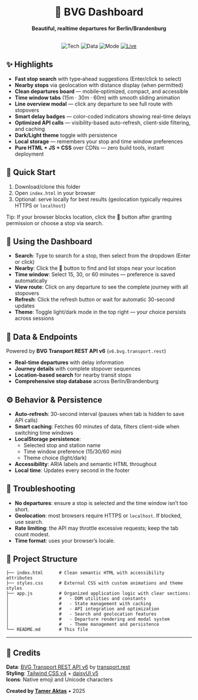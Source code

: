 <div align="center">

# 🚉 BVG Dashboard

**Beautiful, realtime departures for Berlin/Brandenburg**

<br/>

<img alt="Tech" src="https://img.shields.io/badge/CDN%20Only-Tailwind%20v4%20%2B%20daisyUI%20v5-14b8a6?style=for-the-badge"/>
<img alt="Data" src="https://img.shields.io/badge/Data-v6.bvg.transport.rest-3b82f6?style=for-the-badge"/>
<img alt="Mode" src="https://img.shields.io/badge/Themes-Light%20%E2%97%8F%20Dark-8b5cf6?style=for-the-badge"/>
<a href="https://bvg.tameraktas.de"><img alt="Live" src="https://img.shields.io/badge/Live%20Site-bvg.tameraktas.de-10b981?style=for-the-badge"/></a>

</div>

## ✨ Highlights

- **Fast stop search** with type‑ahead suggestions (Enter/click to select)
- **Nearby stops** via geolocation with distance display (when permitted)
- **Clean departures board** — mobile‑optimized, compact, and accessible
- **Time window tabs** (15m · 30m · 60m) with smooth sliding animation
- **Line overview modal** — click any departure to see full route with stopovers
- **Smart delay badges** — color-coded indicators showing real-time delays
- **Optimized API calls** — visibility-based auto-refresh, client-side filtering, and caching
- **Dark/Light theme** toggle with persistence
- **Local storage** — remembers your stop and time window preferences
- **Pure HTML + JS + CSS** over CDNs — zero build tools, instant deployment

## 🚀 Quick Start

1) Download/clone this folder
2) Open `index.html` in your browser
3) Optional: serve locally for best results (geolocation typically requires HTTPS or `localhost`)

Tip: If your browser blocks location, click the 📍 button after granting permission or choose a stop via search.

## 🧭 Using the Dashboard

- **Search**: Type to search for a stop, then select from the dropdown (Enter or click)
- **Nearby**: Click the 📍 button to find and list stops near your location
- **Time window**: Select 15, 30, or 60 minutes — preference is saved automatically
- **View route**: Click on any departure to see the complete journey with all stopovers
- **Refresh**: Click the refresh button or wait for automatic 30-second updates
- **Theme**: Toggle light/dark mode in the top right — your choice persists across sessions

## 🧩 Data & Endpoints

Powered by **BVG Transport REST API v6** (`v6.bvg.transport.rest`)

- **Real-time departures** with delay information
- **Journey details** with complete stopover sequences
- **Location-based search** for nearby transit stops
- **Comprehensive stop database** across Berlin/Brandenburg

## ⚙️ Behavior & Persistence

- **Auto-refresh**: 30-second interval (pauses when tab is hidden to save API calls)
- **Smart caching**: Fetches 60 minutes of data, filters client-side when switching time windows
- **LocalStorage persistence**:
  - Selected stop and station name
  - Time window preference (15/30/60 min)
  - Theme choice (light/dark)
- **Accessibility**: ARIA labels and semantic HTML throughout
- **Local time**: Updates every second in the footer

## 🔎 Troubleshooting

- **No departures**: ensure a stop is selected and the time window isn’t too short.
- **Geolocation**: most browsers require HTTPS or `localhost`. If blocked, use search.
- **Rate limiting**: the API may throttle excessive requests; keep the tab count modest.
- **Time format**: uses your browser’s locale.

## 📁 Project Structure

```
├── index.html      # Clean semantic HTML with accessibility attributes
├── styles.css      # External CSS with custom animations and theme styles
├── app.js          # Organized application logic with clear sections:
│                   #   - DOM utilities and constants
│                   #   - State management with caching
│                   #   - API integration and optimization
│                   #   - Search and geolocation features
│                   #   - Departure rendering and modal system
│                   #   - Theme management and persistence
└── README.md       # This file
```
---

## 🙌 Credits

**Data**: [BVG Transport REST API v6](https://v6.bvg.transport.rest) by [transport.rest](https://transport.rest)  
**Styling**: [Tailwind CSS v4](https://tailwindcss.com) + [daisyUI v5](https://daisyui.com)  
**Icons**: Native emoji and Unicode characters

**Created by [Tamer Aktas](https://tameraktas.de)** • 2025